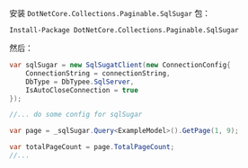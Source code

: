 安装 `DotNetCore.Collections.Paginable.SqlSugar` 包：

```shell
Install-Package DotNetCore.Collections.Paginable.SqlSugar
```



然后：

```csharp
var sqlSugar = new SqlSugatClient(new ConnectionConfig{
    ConnectionString = connectionString,
    DbType = DbTypee.SqlServer,
    IsAutoCloseConnection = true
});

//... do some config for sqlSugar

var page = _sqlSugar.Query<ExampleModel>().GetPage(1, 9);

var totalPageCount = page.TotalPageCount;
//...
```